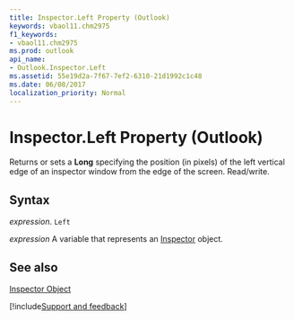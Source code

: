```yaml
---
title: Inspector.Left Property (Outlook)
keywords: vbaol11.chm2975
f1_keywords:
- vbaol11.chm2975
ms.prod: outlook
api_name:
- Outlook.Inspector.Left
ms.assetid: 55e19d2a-7f67-7ef2-6310-21d1992c1c48
ms.date: 06/08/2017
localization_priority: Normal
---
```



# Inspector.Left Property (Outlook)

Returns or sets a  **Long** specifying the position (in pixels) of the left vertical edge of an inspector window from the edge of the screen. Read/write.


## Syntax

_expression_. `Left`

_expression_ A variable that represents an [Inspector](./Outlook.Inspector.md) object.


## See also


[Inspector Object](Outlook.Inspector.md)

[!include[Support and feedback](~/includes/feedback-boilerplate.md)]